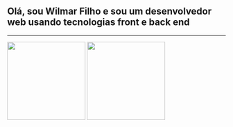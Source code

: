 
<h2> Olá, sou Wilmar Filho e sou um desenvolvedor web usando tecnologias front e back end</h2>
<hr>

<div>

<img src='https://github-readme-stats.vercel.app/api?username=WilmarFilho&show_icons=true&theme=radical' height='180cm'>
<img src='https://github-readme-stats.vercel.app/api/top-langs/?username=WilmarFilho&layout=compact&theme=radical' height='180cm'>


</div>

<!---
WilmarFilho/WilmarFilho is a ✨ special ✨ repository because its `README.md` (this file) appears on your GitHub profile.
You can click the Preview link to take a look at your changes.
--->
